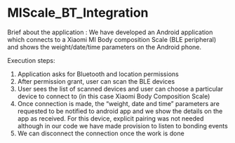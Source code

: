 # MIScale_BT_Integration

Brief about the application : We have developed an Android application which connects to a Xiaomi MI Body composition Scale (BLE peripheral) and shows the weight/date/time parameters on the Android phone. 

Execution steps:
1. Application asks for Bluetooth and location permissions
2. After permission grant, user can scan the BLE devices
3. User sees the list of scanned devices and user can choose a particular device to connect to (in this case Xiaomi Body Composition Scale)
4. Once connection is made, the “weight, date and time” parameters are requested to be notified to android app and we show the details on the app as received. For this device, explicit pairing was not needed although in our code we have made provision to listen to bonding events
5. We can disconnect the connection once the work is done
